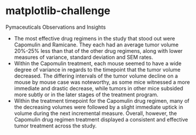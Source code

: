 # matplotlib-challenge
Pymaceuticals Observations and Insights

* The most effective drug regimens in the study that stood out were Capomulin and Ramicane. They each had an average tumor volume 20%-25% less than that of the other drug regimens, along with lower measures of variance, standard deviation and SEM rates. 
* Within the Capomulin treatment, each mouse seemed to have a wide degree of variance in regards to the timepoint that the tumor volume decreased. The differing intervals of the tumor volume decline on a mouse by mouse case was noteworthy, as some mice witnessed a more immediate and drastic decrease, while tumors in other mice subsided more subtly or in the later stages of the treatment program. 
* Within the treatment timepoint for the Capomulin drug regimen, many of the decreasing volumes were followed by a slight immediate uptick in volume during the next incremental measure. Overall, however, the Capomulin drug regimen treatment displayed a consistent and effective tumor treatment across the study.      